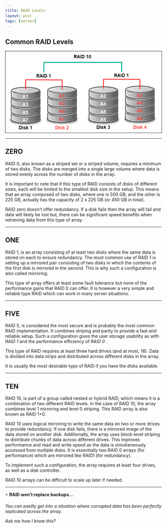 ```yaml
---
title: RAID Levels
layout: post
tags: [server]
---
```

## Common RAID Levels

![Raid Levels](/assets/images/RAID-10.png)


___
## ZERO


RAID 0, also known as a striped set or a striped volume, requires a minimum of two disks. The disks are merged into a single large volume where data is stored evenly across the number of disks in the array.


It is important to note that if this type of RAID consists of disks of different sizes, each will be limited to the smallest disk size in the setup. This means that an array composed of two disks, where one is 500 GB, and the other is 225 GB, actually has the capacity of 2 x 225 GB (or 450 GB in total).


RAID zero doesn’t offer redundancy. If a disk fails then the array will fail and data will likely be lost but, there can be significant speed benefits when retrieving data from this type of array.



___
## ONE


RAID 1, is an array consisting of at least two disks where the same data is stored on each to ensure redundancy. The most common use of RAID 1 is setting up a mirrored pair consisting of two disks in which the contents of the first disk is mirrored in the second. This is why such a configuration is also called mirroring.


This type of array offers at least some fault tolerance but none of the performance gains that RAID 0 can offer. It is however a very simple and reliable type RAID which can work in many server situations.


___
## FIVE


RAID 5, is considered the most secure and is probably the most common RAID implementation. It combines striping and parity to provide a fast and reliable setup. Such a configuration gives the user storage usability as with *RAID 1* and the performance efficiency of *RAID 0* .


This type of RAID requires at least three hard drives (and at most, 16). Data is divided into data strips and distributed across different disks in the array.


It is usually the most desirable type of RAID if you have the disks available.


___
## TEN
RAID 10, is part of a group called nested or hybrid RAID, which means it is a combination of two different RAID levels. In the case of RAID 10, the array combines level 1 mirroring and level 0 striping. This RAID array is also known as RAID 1+0.


RAID 10 uses logical mirroring to write the same data on two or more drives to provide redundancy. If one disk fails, there is a mirrored image of the data stored on another disk. Additionally, the array uses block-level striping to distribute chunks of data across different drives. This improves performance and read and write speed as the data is simultaneously accessed from multiple disks. It is essentially two RAID 0 arrays (for performance) which are mirrored like RAID1 (for redundancy).


To implement such a configuration, the array requires at least four drives, as well as a disk controller.


RAID 10 arrays can be difficult to scale up later if needed.


___


:zap:  **RAID won’t replace backups...** 


*You can easilly get into a situation where corrupted data has been perfectly replicated across the array.*


*Ask me how I know this?*
